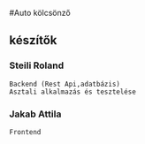 #Auto kölcsönző

## készítők
### Steili Roland
    Backend (Rest Api,adatbázis)
    Asztali alkalmazás és tesztelése
### Jakab Attila
    Frontend